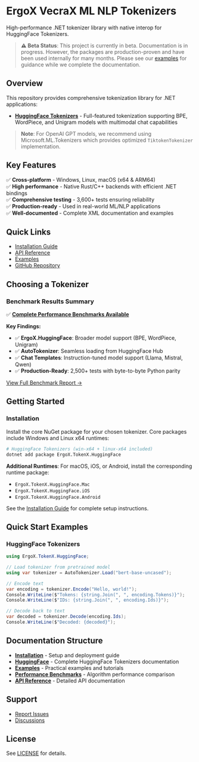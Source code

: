 # ErgoX VecraX ML NLP Tokenizers

High-performance .NET tokenizer library with native interop for HuggingFace Tokenizers.

> **⚠️ Beta Status**: This project is currently in beta. Documentation is in progress. However, the packages are production-proven and have been used internally for many months. Please see our [examples](examples.md) for guidance while we complete the documentation.

## Overview

This repository provides comprehensive tokenization library for .NET applications:

- **[HuggingFace Tokenizers](huggingface/index.md)** - Full-featured tokenization supporting BPE, WordPiece, and Unigram models with multimodal chat capabilities

> **Note**: For OpenAI GPT models, we recommend using Microsoft.ML.Tokenizers which provides optimized `TiktokenTokenizer` implementation.

## Key Features

✅ **Cross-platform** - Windows, Linux, macOS (x64 & ARM64)  
✅ **High performance** - Native Rust/C++ backends with efficient .NET bindings  
✅ **Comprehensive testing** - 3,600+ tests ensuring reliability  
✅ **Production-ready** - Used in real-world ML/NLP applications  
✅ **Well-documented** - Complete XML documentation and examples  

## Quick Links

- [Installation Guide](installation.md)
- [API Reference](api/index.md)
- [Examples](examples.md)
- [GitHub Repository](https://github.com/ergosumx/tokenx)

## Choosing a Tokenizer

### Benchmark Results Summary

✅ **[Complete Performance Benchmarks Available](../benchmarks/ALGORITHM_BENCHMARK.md)**

**Key Findings:**
- ✅ **ErgoX.HuggingFace**: Broader model support (BPE, WordPiece, Unigram)
- ✅ **AutoTokenizer**: Seamless loading from HuggingFace Hub
- ✅ **Chat Templates**: Instruction-tuned model support (Llama, Mistral, Qwen)
- ✅ **Production-Ready**: 2,500+ tests with byte-to-byte Python parity

[View Full Benchmark Report →](../benchmarks/ALGORITHM_BENCHMARK.md)

## Getting Started

### Installation

Install the core NuGet package for your chosen tokenizer. Core packages include Windows and Linux x64 runtimes:

```bash
# HuggingFace Tokenizers (win-x64 + linux-x64 included)
dotnet add package ErgoX.TokenX.HuggingFace
```

**Additional Runtimes**: For macOS, iOS, or Android, install the corresponding runtime package:
- `ErgoX.TokenX.HuggingFace.Mac`
- `ErgoX.TokenX.HuggingFace.iOS`  
- `ErgoX.TokenX.HuggingFace.Android`

See the [Installation Guide](installation.md) for complete setup instructions.

## Quick Start Examples

### HuggingFace Tokenizers

```csharp
using ErgoX.TokenX.HuggingFace;

// Load tokenizer from pretrained model
using var tokenizer = AutoTokenizer.Load("bert-base-uncased");

// Encode text
var encoding = tokenizer.Encode("Hello, world!");
Console.WriteLine($"Tokens: {string.Join(", ", encoding.Tokens)}");
Console.WriteLine($"IDs: {string.Join(", ", encoding.Ids)}");

// Decode back to text
var decoded = tokenizer.Decode(encoding.Ids);
Console.WriteLine($"Decoded: {decoded}");
```



## Documentation Structure

- **[Installation](installation.md)** - Setup and deployment guide
- **[HuggingFace](huggingface/index.md)** - Complete HuggingFace Tokenizers documentation
- **[Examples](examples.md)** - Practical examples and tutorials
- **[Performance Benchmarks](../benchmarks/README.md)** - Algorithm performance comparison
- **[API Reference](api/index.md)** - Detailed API documentation

## Support

- [Report Issues](https://github.com/ergosumx/tokenx/issues)
- [Discussions](https://github.com/ergosumx/tokenx/discussions)

## License

See [LICENSE](https://github.com/ergosumx/tokenx/blob/main/LICENSE) for details.

